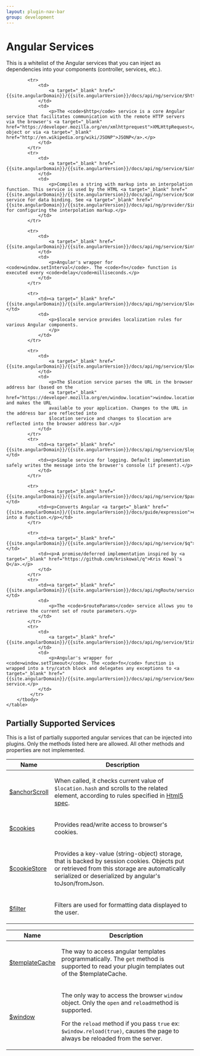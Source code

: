 ```yaml
---
layout: plugin-nav-bar
group: development
---
```


# Angular Services

This is a whitelist of the Angular services that you can inject as dependencies into your components (controller, services, etc.).

<div>
	<table class="table">
		<thead>
			<tr>
				<th>Name</th>
				<th>Description</th>
			</tr>
		</thead>
		<tbody>
			<tr>
				<td>
					<a target="_blank" target="_blank" href="{{site.angularDomain}}/{{site.angularVersion}}/docs/api/ng/service/$anchorScroll">$anchorScroll</a>
				</td>
				<td>
					<p>When called, it checks current value of <code>$location.hash</code> and scrolls to the related element, according to rules specified in
					<a target="_blank" target="_blank" href="http://dev.w3.org/html5/spec/Overview.html#the-indicated-part-of-the-document">Html5 spec</a>.</p>
				</td>
			</tr>
			<tr>
				<td>
					<a target="_blank" href="{{site.angularDomain}}/{{site.angularVersion}}/docs/api/ngCookies/service/$cookies">$cookies</a>
				</td>
				<td>
					<p>Provides read/write access to browser's cookies.</p>
				</td>
			</tr>
			<tr>
				<td>
					<a target="_blank" href="{{site.angularDomain}}/{{site.angularVersion}}/docs/api/ngCookies/service/$cookieStore">$cookieStore</a>
				</td>
				<td>
					<p>Provides a key-value (string-object) storage, that is backed by session cookies. Objects put or retrieved from this storage are automatically serialized or deserialized by angular's toJson/fromJson.</p>
				</td>
			</tr>
			<tr>
				<td>
					<a target="_blank" href="{{site.angularDomain}}/{{site.angularVersion}}/docs/api/ng/service/$filter">$filter</a>
				</td>
				<td>
					<p>Filters are used for formatting data displayed to the user.</p>
				</td>
			</tr>
	  
			<tr>
				<td>
					<a target="_blank" href="{{site.angularDomain}}/{{site.angularVersion}}/docs/api/ng/service/$http">$http</a>
				</td>
				<td>
					<p>The <code>$http</code> service is a core Angular service that facilitates communication with the remote HTTP servers via the browser's <a target="_blank" href="https://developer.mozilla.org/en/xmlhttprequest">XMLHttpRequest</a> object or via <a target="_blank" href="http://en.wikipedia.org/wiki/JSONP">JSONP</a>.</p>
				</td>
			</tr>
			<tr>
				<td>
					<a target="_blank" href="{{site.angularDomain}}/{{site.angularVersion}}/docs/api/ng/service/$interpolate">$interpolate</a>
				</td>
				<td>
					<p>Compiles a string with markup into an interpolation function. This service is used by the HTML <a target="_blank" href="{{site.angularDomain}}/{{site.angularVersion}}/docs/api/ng/service/$compile">$compile</a> service for data binding. See <a target="_blank" href="{{site.angularDomain}}/{{site.angularVersion}}/docs/api/ng/provider/$interpolateProvider">$interpolateProvider</a> for configuring the interpolation markup.</p>
				</td>
			</tr>

			<tr>
				<td>
					<a target="_blank" href="{{site.angularDomain}}/{{site.angularVersion}}/docs/api/ng/service/$interval">$interval</a>
				</td>
				<td>
					<p>Angular's wrapper for <code>window.setInterval</code>. The <code>fn</code> function is executed every <code>delay</code>milliseconds.</p>
				</td>
			</tr>

			<tr>
				<td><a target="_blank" href="{{site.angularDomain}}/{{site.angularVersion}}/docs/api/ng/service/$locale">$locale</a></td>
				<td>
					<p>$locale service provides localization rules for various Angular components.
					</p>
				</td>
			</tr>
		  
			<tr>
				<td>
					<a target="_blank" href="{{site.angularDomain}}/{{site.angularVersion}}/docs/api/ng/service/$location">$location</a>
				</td>
				<td>
					<p>The $location service parses the URL in the browser address bar (based on the
					<a target="_blank" href="https://developer.mozilla.org/en/window.location">window.location</a>) and makes the URL
					available to your application. Changes to the URL in the address bar are reflected into
					$location service and changes to $location are reflected into the browser address bar.</p>
				</td>
			</tr>
			<tr>
				<td><a target="_blank" href="{{site.angularDomain}}/{{site.angularVersion}}/docs/api/ng/service/$log">$log</a></td>
				<td><p>Simple service for logging. Default implementation safely writes the message into the browser's console (if present).</p>
				</td>
			</tr>

			<tr>
				<td><a target="_blank" href="{{site.angularDomain}}/{{site.angularVersion}}/docs/api/ng/service/$parse">$parse</a></td>
				<td><p>Converts Angular <a target="_blank" href="{{site.angularDomain}}/{{site.angularVersion}}/docs/guide/expression">expression</a> into a function.</p></td>
			</tr>

			<tr>
				<td><a target="_blank" href="{{site.angularDomain}}/{{site.angularVersion}}/docs/api/ng/service/$q">$q</a></td>
				<td><p>A promise/deferred implementation inspired by <a target="_blank" href="https://github.com/kriskowal/q">Kris Kowal's Q</a>.</p>
				</td>
			</tr>
			<tr>
				<td><a target="_blank" href="{{site.angularDomain}}/{{site.angularVersion}}/docs/api/ngRoute/service/$routeParams">$routeParams</a></td>
				<td>
					<p>The <code>$routeParams</code> service allows you to retrieve the current set of route parameters.</p>
				</td>
			</tr>
			<tr>
				<td>
					<a target="_blank" href="{{site.angularDomain}}/{{site.angularVersion}}/docs/api/ng/service/$timeout">$timeout</a>
				</td>
				<td>
					<p>Angular's wrapper for <code>window.setTimeout</code>. The <code>fn</code> function is wrapped into a try/catch block and delegates any exceptions to <a target="_blank" href="{{site.angularDomain}}/{{site.angularVersion}}/docs/api/ng/service/$exceptionHandler">$exceptionHandler</a> service.</p>
				</td>
			 </tr>
		</tbody>
	</table>
</div>

## Partially Supported Services

This is a list of partially supported angular services that can be injected into plugins. Only the methods listed here are allowed. All other methods and properties are not implemented.

<div>
	<table class="table">
		<thead>
			<tr>
				<th>Name</th>
				<th>Description</th>
			</tr>
		</thead>
		<tbody>
			<tr>
				<td>
					<a target="_blank" href="{{site.angularDomain}}/{{site.angularVersion}}/docs/api/ng/service/$templateCache">$templateCache</a>
				</td>
				<td>
					<p>The way to access angular templates programmatically. The <code>get</code> method is supported to read your plugin templates out of the $templateCache.</p>
				</td>
			</tr>
			<tr>
				<td>
					<a target="_blank" href="{{site.angularDomain}}/{{site.angularVersion}}/docs/api/ng/service/$window">$window</a>
				</td>
				<td>
					<p>The only way to access the browser <code>window</code> object. Only the <code>open</code> and <code>reload</code>method is supported.</p>
          <p>For the <code>reload</code> method if you pass <code>true</code> ex: <code>$window.reload(true)</code>, causes the page to always be reloaded from the server.</p>
				</td>
			</tr>
		</tbody>
	</table>
</div>
